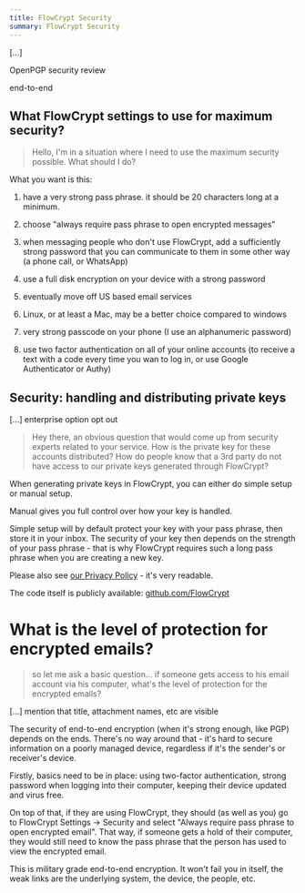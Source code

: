 ```yaml
---
title: FlowCrypt Security
summary: FlowCrypt Security
---
```


[...]

OpenPGP security review

end-to-end

<!-- key strength -->

## What FlowCrypt settings to use for maximum security?

> Hello, I'm in a situation where I need to use the maximum security possible. What should I do?

What you want is this:

1) have a very strong pass phrase. it should be 20 characters long at a minimum.

2) choose "always require pass phrase to open encrypted messages"

3) when messaging people who don't use FlowCrypt, add a sufficiently strong password that you can communicate to them in some other way (a phone call, or WhatsApp)

4) use a full disk encryption on your device with a strong password

5) eventually move off US based email services

6) Linux, or at least a Mac, may be a better choice compared to windows

7) very strong passcode on your phone (I use an alphanumeric password)

8) use two factor authentication on all of your online accounts (to receive a text with a code every time you wan to log in, or use Google Authenticator or Authy)

## Security: handling and distributing private keys

[...] enterprise option opt out

> Hey there, an obvious question that would come up from security experts related to your service. How is the private key for these accounts distributed? How do people know that a 3rd party do not have access to our private keys generated through FlowCrypt?

When generating private keys in FlowCrypt, you can either do simple setup or manual setup.

Manual gives you full control over how your key is handled.

Simple setup will by default protect your key with your pass phrase, then store it in your inbox. The security of your key then depends on the strength of your pass phrase - that is why FlowCrypt requires such a long pass phrase when you are creating a new key.

Please also see <a href="https://flowcrypt.com/privacy">our Privacy Policy</a> - it's very readable.

The code itself is publicly available: <a href="https://github.com/FlowCrypt">github.com/FlowCrypt</a>

# What is the level of protection for encrypted emails?

> so let me ask a basic question... if someone gets access to his email account via his computer, what's the level of protection for the encrypted emails?

[...] mention that title, attachment names, etc are visible

The security of end-to-end encryption (when it's strong enough, like PGP) depends on the ends. There's no way around that - it's hard to secure information on a poorly managed device, regardless if it's the sender's or receiver's device.

Firstly, basics need to be in place: using two-factor authentication, strong password when logging into their computer, keeping their device updated and virus free.

On top of that, if they are using FlowCrypt, they should (as well as you) go to FlowCrypt Settings -> Security and select "Always require pass phrase to open encrypted email". That way, if someone gets a hold of their computer, they would still need to know the pass phrase that the person has used to view the encrypted email.

This is military grade end-to-end encryption. It won't fail you in itself, the weak links are the underlying system, the device, the people, etc.

